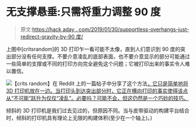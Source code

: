 # 无支撑悬垂:只需将重力调整 90 度

> 原文:[https://hack aday . com/2019/01/30/supportless-overhangs-just-redirect-gravity-by-90 度/](https://hackaday.com/2019/01/30/supportless-overhangs-just-reorient-gravity-by-90-degrees/)

上图中[critsrandom]的 3D 打印乍一看可能不太像，直到人们意识到 90 度的突出部分没有任何支撑。不要介意凌乱的底部表面，也不要介意显示的部分可能通过一些简单的支撑或不同的打印方向完全避免这个问题；它被打印出来的事实令人难以置信。

![](../Images/84031bad67d67198431636345120fe98.png)【crits random】在 Reddit 上的一篇帖子中分享了这个方法[，它只是简单地将 3D 打印机放在一边。当打印头到达突出部分时，它正在横向打印的事实使得该点从“不可能”跃升为仅仅“凌乱”。必要吗？可能不会，但这仍然是一个巧妙的技巧。](https://www.reddit.com/r/3Dprinting/comments/aj74ei/supportless_90_overhangs_with_a_twist/)

倾斜的 3D 打印机是我们过去见过的，但原因不同。当与皮带驱动的构建平台结合时，倾斜的打印机具有理论上无限的构建体积(至少在一个轴上)。)